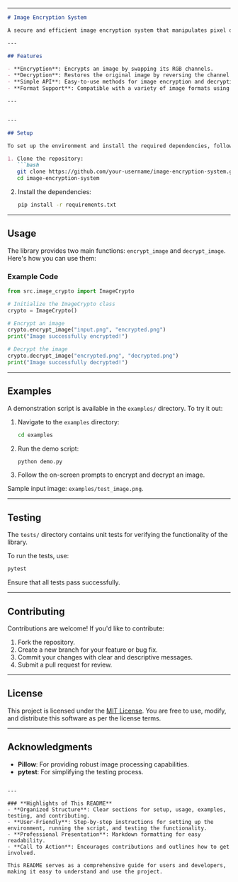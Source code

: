 
---

```markdown
# Image Encryption System

A secure and efficient image encryption system that manipulates pixel data by swapping RGB channels. This library provides functionality to encrypt and decrypt images, ensuring the integrity and confidentiality of visual data.

---

## Features

- **Encryption**: Encrypts an image by swapping its RGB channels.
- **Decryption**: Restores the original image by reversing the channel swap.
- **Simple API**: Easy-to-use methods for image encryption and decryption.
- **Format Support**: Compatible with a variety of image formats using the `Pillow` library.

---


---

## Setup

To set up the environment and install the required dependencies, follow these steps:

1. Clone the repository:
   ```bash
   git clone https://github.com/your-username/image-encryption-system.git
   cd image-encryption-system
   ```

2. Install the dependencies:
   ```bash
   pip install -r requirements.txt
   ```

---

## Usage

The library provides two main functions: `encrypt_image` and `decrypt_image`. Here's how you can use them:

### Example Code

```python
from src.image_crypto import ImageCrypto

# Initialize the ImageCrypto class
crypto = ImageCrypto()

# Encrypt an image
crypto.encrypt_image("input.png", "encrypted.png")
print("Image successfully encrypted!")

# Decrypt the image
crypto.decrypt_image("encrypted.png", "decrypted.png")
print("Image successfully decrypted!")
```

---

## Examples

A demonstration script is available in the `examples/` directory. To try it out:

1. Navigate to the `examples` directory:
   ```bash
   cd examples
   ```

2. Run the demo script:
   ```bash
   python demo.py
   ```

3. Follow the on-screen prompts to encrypt and decrypt an image.

Sample input image: `examples/test_image.png`.

---

## Testing

The `tests/` directory contains unit tests for verifying the functionality of the library.

To run the tests, use:

```bash
pytest
```

Ensure that all tests pass successfully.

---

## Contributing

Contributions are welcome! If you'd like to contribute:

1. Fork the repository.
2. Create a new branch for your feature or bug fix.
3. Commit your changes with clear and descriptive messages.
4. Submit a pull request for review.

---

## License

This project is licensed under the [MIT License](LICENSE). You are free to use, modify, and distribute this software as per the license terms.

---

## Acknowledgments

- **Pillow**: For providing robust image processing capabilities.
- **pytest**: For simplifying the testing process.
```

---

### **Highlights of This README**
- **Organized Structure**: Clear sections for setup, usage, examples, testing, and contributing.
- **User-Friendly**: Step-by-step instructions for setting up the environment, running the script, and testing the functionality.
- **Professional Presentation**: Markdown formatting for easy readability.
- **Call to Action**: Encourages contributions and outlines how to get involved.

This README serves as a comprehensive guide for users and developers, making it easy to understand and use the project.
